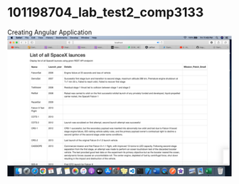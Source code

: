 # 101198704_lab_test2_comp3133
Creating Angular Application 
<img src='https://github.com/RezwanTarin/101198704_lab_test2_comp3133/blob/master/AllList.png' />
